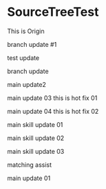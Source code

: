 # SourceTreeTest

This is Origin

branch update #1

test update

branch update

main update2

main update 03
this is hot fix 01

main update 04
this is hot fix 02

main skill update 01

main skill update 02

main skill update 03

matching assist

main update 01